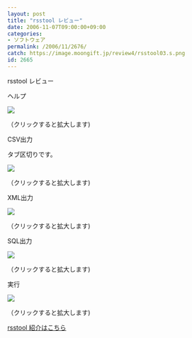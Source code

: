 ```yaml
---
layout: post
title: "rsstool レビュー"
date: 2006-11-07T09:00:00+09:00
categories:
- ソフトウェア
permalink: /2006/11/2676/
catch: https://image.moongift.jp/review4/rsstool03.s.png
id: 2665
---
```

rsstool レビュー  
<!--more-->

ヘルプ

  

[![](https://image.moongift.jp/review4/rsstool01.s.png)](https://image.moongift.jp/review4/rsstool01.png)  
  
（クリックすると拡大します)

  

CSV出力

  

タブ区切りです。

  

[![](https://image.moongift.jp/review4/rsstool02.s.png)](https://image.moongift.jp/review4/rsstool02.png)  
  
（クリックすると拡大します)

  

XML出力

  

[![](https://image.moongift.jp/review4/rsstool03.s.png)](https://image.moongift.jp/review4/rsstool03.png)  
  
（クリックすると拡大します)

  

SQL出力

  

[![](https://image.moongift.jp/review4/rsstool04.s.png)](https://image.moongift.jp/review4/rsstool04.png)  
  
（クリックすると拡大します)

  

実行

  

[![](https://image.moongift.jp/review4/rsstool05.s.png)](https://image.moongift.jp/review4/rsstool05.png)  
  
（クリックすると拡大します)

  

[rsstool 紹介はこちら](http://oss.moongift.jp/intro/i-2675.html)

